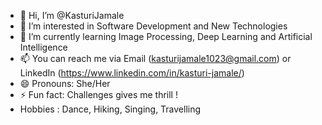 - 👋 Hi, I’m @KasturiJamale
- 👀 I’m interested in Software Development and New Technologies
- 🌱 I’m currently learning Image Processing, Deep Learning and Artificial Intelligence
- 📫 You can reach me via Email (kasturijamale1023@gmail.com) or LinkedIn (https://www.linkedin.com/in/kasturi-jamale/)
- 😄 Pronouns: She/Her
- ⚡ Fun fact: Challenges gives me thrill !
-  Hobbies : Dance, Hiking, Singing, Travelling

<!---
KasturiJamale/KasturiJamale is a ✨ special ✨ repository because its `README.md` (this file) appears on your GitHub profile.
You can click the Preview link to take a look at your changes.
--->
